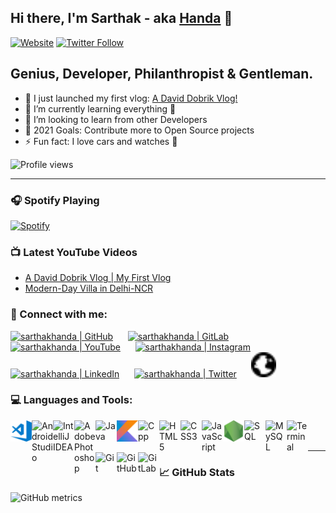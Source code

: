 ## Hi there, I'm Sarthak - aka [Handa][website] 👋

[![Website](https://img.shields.io/website?label=sarthakhanda.com&style=for-the-badge&url=https://sarthakhanda.github.io/myResume/)][website]
[![Twitter Follow](https://img.shields.io/twitter/follow/SarthakHanda10?color=1DA1F2&logo=twitter&style=for-the-badge)][twitter]

## Genius, Developer, Philanthropist & Gentleman.

- 🔭 I just launched my first vlog: [A David Dobrik Vlog!][vlog]
- 🌱 I’m currently learning everything 🤣
- 👯 I’m looking to learn from other Developers
- 🥅 2021 Goals: Contribute more to Open Source projects
- ⚡ Fun fact: I love cars and watches 💸
 
![Profile views](https://gpvc.arturio.dev/sarthakhanda)

---

### 🎧 Spotify Playing

[![Spotify](https://nowplayingspotify.vercel.app/api/spotify)][Spotify]

### 📺 Latest YouTube Videos

<!-- YOUTUBE:START -->
- [A David Dobrik Vlog | My First Vlog](https://www.youtube.com/watch?v=a8ZdCZVSr4M)
- [Modern-Day Villa in Delhi-NCR](https://www.youtube.com/watch?v=YpzZKuSinyI)
<!-- YOUTUBE:END -->

### 🔗 Connect with me:

[<img src='https://cdn.jsdelivr.net/npm/simple-icons@3.0.1/icons/github.svg' alt='sarthakhanda | GitHub' height='40'>](https://github.com/sarthakhanda)&nbsp;&nbsp;&nbsp;&nbsp;&nbsp;
[<img src='https://cdn.jsdelivr.net/npm/simple-icons@3.0.1/icons/gitlab.svg' alt='sarthakhanda | GitLab' height='40'>](https://gitlab.com/sarthakhanda)&nbsp;&nbsp;&nbsp;&nbsp;&nbsp;
[<img src='https://cdn.jsdelivr.net/npm/simple-icons@3.0.1/icons/youtube.svg' alt='sarthakhanda | YouTube' height='40'>][youtube]&nbsp;&nbsp;&nbsp;&nbsp;&nbsp;
[<img src='https://cdn.jsdelivr.net/npm/simple-icons@3.0.1/icons/instagram.svg' alt='sarthakhanda | Instagram' height='40'>][instagram]&nbsp;&nbsp;&nbsp;&nbsp;&nbsp;
[<img src='https://cdn.jsdelivr.net/npm/simple-icons@3.0.1/icons/linkedin.svg' alt='sarthakhanda | LinkedIn' height='40'>][linkedin]&nbsp;&nbsp;&nbsp;&nbsp;&nbsp;
[<img src='https://cdn.jsdelivr.net/npm/simple-icons@3.0.1/icons/twitter.svg' alt='sarthakhanda | Twitter' height='40'>][twitter]&nbsp;&nbsp;&nbsp;&nbsp;&nbsp;
[<img src='https://raw.githubusercontent.com/iconic/open-iconic/master/svg/globe.svg' alt='sarthakhanda | Website' height='40'>][website]&nbsp;&nbsp;&nbsp;&nbsp;&nbsp;

### 💻 Languages and Tools:

<img align="left" alt="Visual Studio Code" width="34px" src="https://raw.githubusercontent.com/github/explore/80688e429a7d4ef2fca1e82350fe8e3517d3494d/topics/visual-studio-code/visual-studio-code.png" />
<img align="left" alt="Android Studio" width="34px" src="https://developer.android.com/studio/images/studio-icon.svg" />
<img align="left" alt="IntelliJ IDEA" width="34px" src="https://upload.wikimedia.org/wikipedia/commons/thumb/9/9c/IntelliJ_IDEA_Icon.svg/1200px-IntelliJ_IDEA_Icon.svg.png" />
<img align="left" alt="Adobe Photoshop" width="34px" src="https://upload.wikimedia.org/wikipedia/commons/thumb/a/af/Adobe_Photoshop_CC_icon.svg/1200px-Adobe_Photoshop_CC_icon.svg.png" />
<img align="left" alt="Java" width="34px" src="https://1000logos.net/wp-content/uploads/2020/09/Java-Logo.png" />
<img align="left" alt="Kotlin" width="34px" src="https://raw.githubusercontent.com/github/explore/80688e429a7d4ef2fca1e82350fe8e3517d3494d/topics/kotlin/kotlin.png" />
<img align="left" alt="Cpp" width="34px" src="https://raw.githubusercontent.com/isocpp/logos/master/cpp_logo.png" />
<img align="left" alt="HTML5" width="34px" src="https://upload.wikimedia.org/wikipedia/commons/thumb/3/38/HTML5_Badge.svg/600px-HTML5_Badge.svg.png" />
<img align="left" alt="CSS3" width="34px" src="https://www.pngix.com/pngfile/big/193-1937198_image-result-for-css3-icon-css-logo-transparent.png" />
<img align="left" alt="JavaScript" width="34px" src="https://upload.wikimedia.org/wikipedia/commons/thumb/9/99/Unofficial_JavaScript_logo_2.svg/480px-Unofficial_JavaScript_logo_2.svg.png" />
<img align="left" alt="Node.js" width="34px" src="https://raw.githubusercontent.com/github/explore/80688e429a7d4ef2fca1e82350fe8e3517d3494d/topics/nodejs/nodejs.png" />
<img align="left" alt="SQL" width="34px" src="https://i2.wp.com/blogs.perficient.com/files/2015/09/Azure-SQL-Database.png" />
<img align="left" alt="MySQL" width="34px" src="https://pngimg.com/uploads/mysql/mysql_PNG23.png" />
<img align="left" alt="Terminal" width="34px" src="https://upload.wikimedia.org/wikipedia/commons/0/01/Windows_Terminal_Logo_256x256.png" />
<img align="left" alt="Git" width="34px" src="https://git-scm.com/images/logos/downloads/Git-Icon-1788C.png" />
<img align="left" alt="GitHub" width="34px" src="https://upload.wikimedia.org/wikipedia/commons/9/91/Octicons-mark-github.svg" />
<img align="left" alt="GitLab" width="34px" src="https://upload.wikimedia.org/wikipedia/commons/thumb/1/18/GitLab_Logo.svg/1200px-GitLab_Logo.svg.png" />

<br />
<br />

---

### 📈 GitHub Stats

![GitHub metrics](https://metrics.lecoq.io/sarthakhanda)
<!-- [![Top Langs](https://github-readme-stats.vercel.app/api/top-langs/?username=sarthakhanda)](https://github.com/anuraghazra/github-readme-stats)
![GitHub streak stats](https://github-readme-streak-stats.herokuapp.com/?user=sarthakhanda)
![GitHub stats](https://github-readme-stats.vercel.app/api?username=sarthakhanda&show_icons=true)
![GitHub Activity Graph](https://activity-graph.herokuapp.com/graph?username=sarthakhanda) -->

[vlog]: https://www.youtube.com/watch?v=a8ZdCZVSr4M
[Spotify]: https://open.spotify.com/user/31ps7jbzdwihlxd7lkri6ajic4gy
[website]: https://sarthakhanda.github.io/myResume/
[instagram]: https://www.instagram.com/sarthakhanda/
[linkedin]: https://www.linkedin.com/in/sarthak-handa-8491961aa/
[youtube]: https://www.youtube.com/channel/UCTCFsMfJEnfAr8e8etJbSbg
[twitter]: https://twitter.com/intent/follow?original_referer=https%3A%2F%2Fgithub.com%2FSarthakHanda10&screen_name=SarthakHanda10
